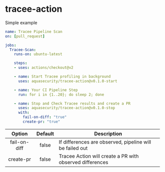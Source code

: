 # tracee-action

Simple example

```yaml
name: Tracee Pipeline Scan
on: [pull_request]

jobs:
  Tracee-Scan:
    runs-on: ubuntu-latest

    steps:
    - uses: actions/checkout@v2

    - name: Start Tracee profiling in background
      uses: aquasecurity/tracee-action@v0.1.0-start

    - name: Your CI Pipeline Step
      run: for i in {1..20}; do sleep 2; done

    - name: Stop and Check Tracee results and create a PR
      uses: aquasecurity/tracee-action@v0.1.0-stop
      with:
        fail-on-diff: "true"
        create-pr: "true"
```

| Option        | Default | Description    |
|:-------------:|:-------------:|------------- |
| fail-on-diff   | false | If differences are observed, pipeline will be failed out |
| create-pr      | false | Tracee Action will create a PR with observed differences    |

